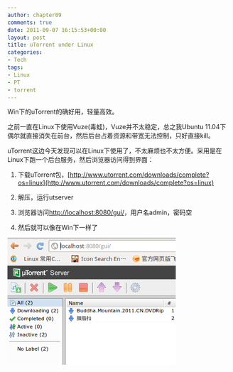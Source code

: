 ```yaml
---
author: chapter09
comments: true
date: 2011-09-07 16:15:53+00:00
layout: post
title: uTorrent under Linux
categories:
- Tech
tags:
- Linux
- PT
- torrent
---
```


Win下的uTorrent的确好用，轻量高效。

之前一直在Linux下使用Vuze(毒蛙)，Vuze并不太稳定，总之我Ubuntu 11.04下偶尔就直接消失在前台，然后后台占着资源和带宽无法控制，只好直接kill。

uTorrent这边今天发现可以在Linux下使用了，不太麻烦也不太方便。采用是在Linux下跑一个后台服务，然后浏览器访问得到界面：



	
  1. 下载uTorrent包，[http://www.utorrent.com/downloads/complete?os=linux](http://www.utorrent.com/downloads/complete?os=linux)

	
  2. 解压，运行utserver

	
  3. 浏览器访问[http://localhost:8080/gui/](http://localhost:8080/gui/)，用户名admin，密码空

	
  4. 然后就可以像在Win下一样了

[![](img/uploads/2011/09/Screenshot.png)](img/uploads/2011/09/Screenshot.png)
